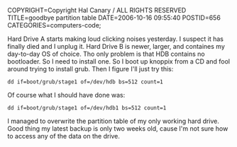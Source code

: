 COPYRIGHT=Copyright Hal Canary / ALL RIGHTS RESERVED
TITLE=goodbye partition table
DATE=2006-10-16 09:55:40
POSTID=656
CATEGORIES=computers-code;

Hard Drive A starts making loud clicking noises yesterday. I suspect it has finally died and I unplug it. Hard Drive B is newer, larger, and containes my day-to-day OS of choice. Tho only problem is that HDB contains no bootloader. So I need to install one. So I boot up knoppix from a CD and fool around trying to install grub. Then I figure I'll just try this:

    dd if=boot/grub/stage1 of=/dev/hdb bs=512 count=1

Of course what I should have done was:

    dd if=boot/grub/stage1 of=/dev/hdb1 bs=512 count=1

I managed to overwrite the partition table of my only working hard drive. Good thing my latest backup is only two weeks old, cause I'm not sure how to access any of the data on the drive.
